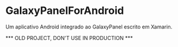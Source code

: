 # GalaxyPanelForAndroid
Um aplicativo Android integrado ao GalaxyPanel escrito em Xamarin.

*** OLD PROJECT, DON'T USE IN PRODUCTION ***
